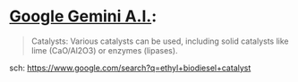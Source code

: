 # [Google Gemini A.I.](https://www.google.com/search?q=ethyl+biodiesel):
>Catalysts: Various catalysts can be used, including solid catalysts like lime (CaO/Al2O3) or enzymes (lipases).

sch: https://www.google.com/search?q=ethyl+biodiesel+catalyst
